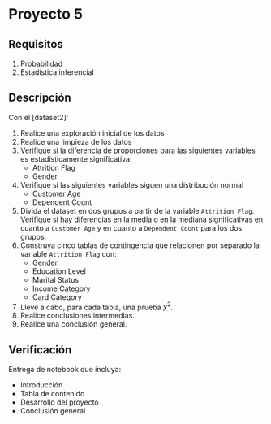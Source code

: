 # Proyecto 5

## Requisitos

1. Probabilidad
2. Estadística inferencial

## Descripción

Con el [dataset2]:

1. Realice una exploración inicial de los datos
2. Realice una limpieza de los datos
3. Verifique si la diferencia de proporciones para las siguientes variables es estadísticamente significativa:
	- Attrition Flag
	- Gender
4. Verifique si las siguientes variables siguen una distribución normal
	- Customer Age
	- Dependent Count
5. Divida el dataset en dos grupos a partir de la variable `Attrition Flag`. Verifique si hay diferencias en la media o en la mediana significativas en cuanto a `Customer Age` y en cuanto a `Dependent Count` para los dos grupos.  
6. Construya cinco tablas de contingencia que relacionen por separado la variable `Attrition Flag` con:
	- Gender
	- Education Level
	- Marital Status
	- Income Category
	- Card Category
7. Lleve a cabo, para cada tabla, una prueba $\chi^2$.
8. Realice conclusiones intermedias.
9. Realice una conclusión general.
## Verificación

Entrega de notebook que incluya:

- Introducción
- Tabla de contenido
- Desarrollo del proyecto
- Conclusión general
